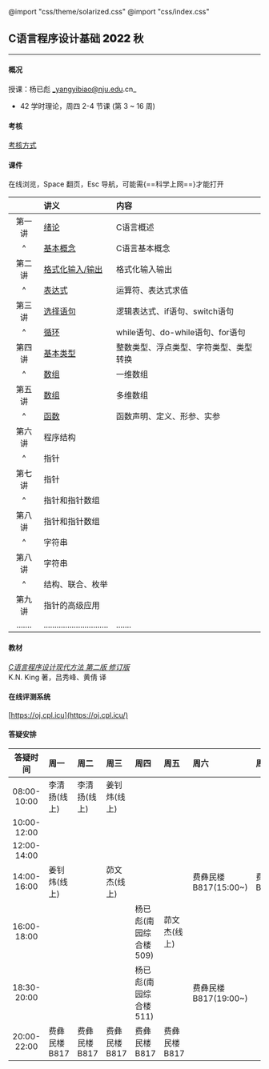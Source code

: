 @import "css/theme/solarized.css"
@import "css/index.css"

## C语言程序设计基础 <span style="font-weight:900">2022</span> 秋

---

#### 概况

授课：杨已彪 _yangyibiao@nju.edu.cn_

- 42 学时理论，周四 2-4 节课 (第 3 ~ 16 周)

<div class="top-2"></div>

#### 考核

[考核方式](http://docs.cpl.icu/#/hw?id=%e8%af%84%e4%bb%b7%e6%8c%87%e6%a0%87)

#### 课件

在线浏览，Space 翻页，Esc 导航，可能需{==科学上网==}才能打开

<div class="threelines outline head-highlight">

|        |              讲义                | 内容                           |
| :----: | :--                             | :--                            |
| 第一讲  | [绪论](slides/01.html)           | C语言概述                       |
|   ^    | [基本概念](slides/02.html)       | C语言基本概念                    |
| 第二讲  | [格式化输入/输出](slides/03.html) | 格式化输入输出                    |
|   ^    | [表达式](slides/04.html)         | 运算符、表达式求值                |
| 第三讲  | [选择语句](slides/05.html)        | 逻辑表达式、if语句、switch语句    |
|   ^    | [循环](slides/06.html)           | while语句、do-while语句、for语句 |
| 第四讲  | [基本类型](slides/07.html)        | 整数类型、浮点类型、字符类型、类型转换 |
|   ^    | [数组](slides/08.html)           | 一维数组 |
| 第五讲  | [数组](slides/08.html)        | 多维数组  |
|   ^    | [函数](slides/09.html)        | 函数声明、定义、形参、实参  |
| 第六讲  | 程序结构     | &emsp;  |
|   ^    | 指针        | &emsp;  |
| 第七讲  | 指针        | &emsp;  |
|   ^    | 指针和指针数组 | &emsp;  |
| 第八讲  | 指针和指针数组 | &emsp;  |
|   ^    | 字符串        | &emsp;  |
| 第八讲  | 字符串        | &emsp; |
|   ^    | 结构、联合、枚举 | &emsp; |
| 第九讲  | 指针的高级应用   | &emsp;  |
| .......| .............................. | .......|

</div>

#### 教材

[_C语言程序设计现代方法 第二版 修订版_](book/.pdf) <br>K.N. King 著，吕秀峰、黄倩 译

#### 在线评测系统

[https://oj.cpl.icu](https://oj.cpl.icu/)

#### 答疑安排

<div class="threelines outline head-highlight" style="width=400pt">

| 答疑时间     | 周一 | 周二 | 周三 | 周四 | 周五 | 周六 | 周日 |
| :--:        | :-- | :-- | :-- | :-- | :-- | :-- | :-- |
| 08:00-10:00 | 李清扬(线上) | 李清扬(线上) | 姜钊炜(线上) | &emsp; | &emsp; | &emsp; | &emsp; |
| 10:00-12:00 | &emsp; | &emsp; | &emsp; | &emsp; | &emsp; | &emsp; | &emsp; |
| 12:00-14:00 | &emsp; | &emsp; | &emsp; | &emsp; | &emsp; | &emsp; | &emsp; |
| 14:00-16:00 | 姜钊炜(线上)</div> | &emsp; | 茆文杰(线上) | &emsp; | &emsp; | 费彝民楼B817(15:00~) | 费彝民楼B817(14:30~) |
| 16:00-18:00 | &emsp; | &emsp; | &emsp; | 杨已彪(南园综合楼509) | 茆文杰(线上) | &emsp; | &emsp; |
| 18:30-20:00 | &emsp; | &emsp; | &emsp; | 杨已彪(南园综合楼511) | &emsp; |费彝民楼B817(19:00~) | &emsp; |
| 20:00-22:00 | 费彝民楼B817 | 费彝民楼B817 | 费彝民楼B817 | 费彝民楼B817 | 费彝民楼B817 | &emsp; | &emsp; |

</div>


